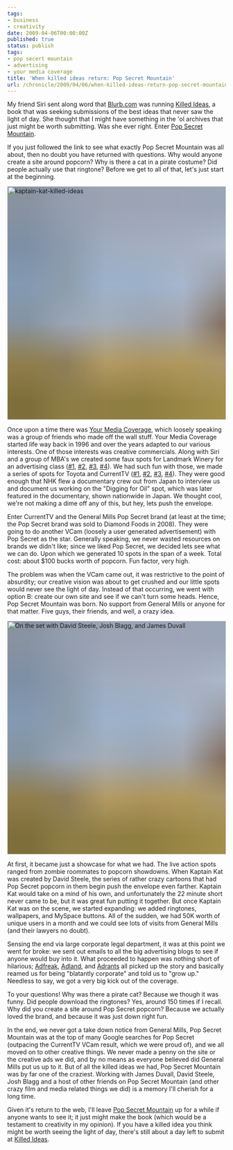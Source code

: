 ```yaml
---
tags:
- business
- creativity
date: 2009-04-06T00:00:00Z
published: true
status: publish
tags:
- pop secert mountain
- advertising
- your media coverage
title: 'When killed ideas return: Pop Secret Mountain'
url: /chronicle/2009/04/06/when-killed-ideas-return-pop-secret-mountain/
---
```


My friend Siri sent along word that <a href="http://www.blurb.com/">Blurb.com</a> was running <a href="http://killedideas.com">Killed Ideas</a>, a book that was seeking submissions of the best ideas that never saw the light of day.  She thought that I might have something in the 'ol archives that just might be worth submitting.  Was she ever right.  Enter <a href="http://www.popsecretmountain.com/">Pop Secret Mountain</a>.

If you just followed the link to see what exactly Pop Secret Mountain was all about, then no doubt you have returned with questions.  Why would anyone create a site around popcorn?  Why is there a cat in a pirate costume?  Did people actually use that ringtone?  Before we get to all of that, let's just start at the beginning.

<a href="http://www.killedideas.com/"><img decoding="async" loading="lazy" width="800" height="538" style="background-size: cover;
          background-image: url('data:image/svg+xml;charset=utf-8,%3Csvg xmlns=\'http%3A//www.w3.org/2000/svg\' xmlns%3Axlink=\'http%3A//www.w3.org/1999/xlink\' viewBox=\'0 0 1280 853\'%3E%3Cfilter id=\'b\' color-interpolation-filters=\'sRGB\'%3E%3CfeGaussianBlur stdDeviation=\'.5\'%3E%3C/feGaussianBlur%3E%3CfeComponentTransfer%3E%3CfeFuncA type=\'discrete\' tableValues=\'1 1\'%3E%3C/feFuncA%3E%3C/feComponentTransfer%3E%3C/filter%3E%3Cimage filter=\'url(%23b)\' x=\'0\' y=\'0\' height=\'100%25\' width=\'100%25\' xlink%3Ahref=\'data%3Aimage/png;base64,iVBORw0KGgoAAAANSUhEUgAAAAkAAAAGCAIAAACepSOSAAAACXBIWXMAAC4jAAAuIwF4pT92AAAAs0lEQVQI1wGoAFf/AImSoJSer5yjs52ktp2luJuluKOpuJefsoCNowB+kKaOm66grL+krsCnsMGrt8m1u8mzt8OVoLIAhJqzjZ2tnLLLnLHJp7fNmpyjqbPCqLrRjqO7AIeUn5ultaWtt56msaSnroZyY4mBgLq7wY6TmwCRfk2Pf1uzm2WulV+xmV6rmGyQfFm3nWSBcEIAfm46jX1FkH5Djn5AmodGo49MopBLlIRBfG8yj/dfjF5frTUAAAAASUVORK5CYII=\'%3E%3C/image%3E%3C/svg%3E');" src="https://storage.googleapis.com/jdr-public-imgs/blog-archive/2009/04/kaptain-kat-killed-ideas.jpg" alt="kaptain-kat-killed-ideas" title="Killed Ideas - Pop Secret Mountain" width="350" height="347" class="imgleft size-full wp-image-139" /></a>

Once upon a time there was <a href="http://www.yourmediacoverage.com/">Your Media Coverage</a>, which loosely speaking was a group of friends who made off the wall stuff.  Your Media Coverage started life way back in 1996 and over the years adapted to our various interests. One of those interests was creative commercials. Along with Siri and a group of MBA's we created some faux spots for Landmark Winery for an advertising class (<a href="http://www.yourmediacoverage.com/theatre/?reel=Landmark_GoodBadUgly30">#1</a>, <a href="http://www.yourmediacoverage.com/theatre/?reel=Landmark_GoodBadUgly60">#2</a>, <a href="http://www.yourmediacoverage.com/theatre/?reel=Landmark_TheOfficeSecret30">#3</a>, <a href="http://www.yourmediacoverage.com/theatre/?reel=Landmark_TheOfficeSecret35">#4</a>).  We had such fun with those, we made a series of spots for Toyota and CurrentTV (<a href="http://www.youtube.com/watch?v=ZYaLYVD5O5Y&feature=channel_page">#1</a>, <a href="http://www.youtube.com/watch?v=b_k7b9MxBg0&feature=channel_page">#2</a>, <a href="http://www.youtube.com/watch?v=xXdxpawS-zI&feature=channel_page">#3</a>, <a href="http://www.youtube.com/watch?v=zfcuIBTplY8&feature=channel_page">#4</a>).  They were good enough that NHK flew a documentary crew out from Japan to interview us and document us working on the "Digging for Oil" spot, which was later featured in the documentary, shown nationwide in Japan.  We thought cool, we're not making a dime off any of this, but hey, lets push the envelope.

Enter CurrentTV and the General Mills Pop Secret brand (at least at the time; the Pop Secret brand was sold to Diamond Foods in 2008).  They were going to do another VCam (loosely a user generated advertisement) with Pop Secret as the star.  Generally speaking, we never wasted resources on brands we didn't like; since we liked Pop Secret, we decided lets see what we can do.  Upon which we generated 10 spots in the span of a week.  Total cost: about $100 bucks worth of popcorn. Fun factor, very high.

The problem was when the VCam came out, it was restrictive to the point of absurdity; our creative vision was about to get crushed and our little spots would never see the light of day.  Instead of that occurring, we went with option B: create our own site and see if we can't turn some heads.  Hence, Pop Secret Mountain was born.  No support from General Mills or anyone for that matter.  Five guys, their friends, and well, a crazy idea.

<img decoding="async" loading="lazy" width="800" height="538" style="background-size: cover;
          background-image: url('data:image/svg+xml;charset=utf-8,%3Csvg xmlns=\'http%3A//www.w3.org/2000/svg\' xmlns%3Axlink=\'http%3A//www.w3.org/1999/xlink\' viewBox=\'0 0 1280 853\'%3E%3Cfilter id=\'b\' color-interpolation-filters=\'sRGB\'%3E%3CfeGaussianBlur stdDeviation=\'.5\'%3E%3C/feGaussianBlur%3E%3CfeComponentTransfer%3E%3CfeFuncA type=\'discrete\' tableValues=\'1 1\'%3E%3C/feFuncA%3E%3C/feComponentTransfer%3E%3C/filter%3E%3Cimage filter=\'url(%23b)\' x=\'0\' y=\'0\' height=\'100%25\' width=\'100%25\' xlink%3Ahref=\'data%3Aimage/png;base64,iVBORw0KGgoAAAANSUhEUgAAAAkAAAAGCAIAAACepSOSAAAACXBIWXMAAC4jAAAuIwF4pT92AAAAs0lEQVQI1wGoAFf/AImSoJSer5yjs52ktp2luJuluKOpuJefsoCNowB+kKaOm66grL+krsCnsMGrt8m1u8mzt8OVoLIAhJqzjZ2tnLLLnLHJp7fNmpyjqbPCqLrRjqO7AIeUn5ultaWtt56msaSnroZyY4mBgLq7wY6TmwCRfk2Pf1uzm2WulV+xmV6rmGyQfFm3nWSBcEIAfm46jX1FkH5Djn5AmodGo49MopBLlIRBfG8yj/dfjF5frTUAAAAASUVORK5CYII=\'%3E%3C/image%3E%3C/svg%3E');" src="https://storage.googleapis.com/jdr-public-imgs/blog-archive/2009/04/pop-secret-01.jpg" alt="On the set with David Steele, Josh Blagg, and James Duvall" title="pop-secret-01" width="350" height="233" class="imgright size-full wp-image-142" />

At first, it became just a showcase for what we had. The live action spots ranged from zombie roommates to popcorn showdowns. When Kaptain Kat was created by David Steele, the series of rather crazy cartoons that had Pop Secret popcorn in them begin push the envelope even farther. Kaptain Kat would take on a mind of his own, and unfortunately the 22 minute short never came to be, but it was great fun putting it together.  But once Kaptain Kat was on the scene, we started expanding: we added ringtones, wallpapers, and MySpace buttons.  All of the sudden, we had 50K worth of unique users in a month and we could see lots of visits from General Mills (and their lawyers no doubt).

Sensing the end via large corporate legal department, it was at this point we went for broke: we sent out emails to all the big advertising blogs to see if anyone would buy into it.  What proceeded to happen was nothing short of hilarious; <a href="http://adweek.blogs.com/adfreak/2006/08/whats_the_deal_.html">Adfreak</a>, <a href="http://commercial-archive.com/node/132272">Adland</a>, and <a href="http://www.adrants.com/2006/08/pop-secrets-cgm-project-not-so-secret.php">Adrants</a> all picked up the story and basically reamed us for being "blatantly corporate" and told us to "grow up."  Needless to say, we got a very big kick out of the coverage.

To your questions! Why was there a pirate cat?  Because we though it was funny. Did people download the ringtones?  Yes, around 150 times if I recall.  Why did you create a site around Pop Secret popcorn?  Because we actually loved the brand, and because it was just down right fun.

In the end, we never got a take down notice from General Mills, Pop Secret Mountain was at the top of many Google searches for Pop Secret (outpacing the CurrentTV VCam result, which we were proud of), and we all moved on to other creative things.  We never made a penny on the site or the creative ads we did, and by no means as everyone believed did General Mills put us up to it.  But of all the killed ideas we had, Pop Secret Mountain was by far one of the craziest.  Working with James Duvall, David Steele, Josh Blagg and a host of other friends on Pop Secret Mountain (and other crazy film and media related things we did) is a memory I'll cherish for a long time.

Given it's return to the web, I'll leave <a href="http://www.popsecretmountain.com/">Pop Secret Mountain</a> up for a while if anyone wants to see it; it just might make the book (which would be a testament to creativity in my opinion).  If you have a killed idea you think might be worth seeing the light of day, there's still about a day left to submit at <a href="http://www.killedideas.com">Killed Ideas</a>.






